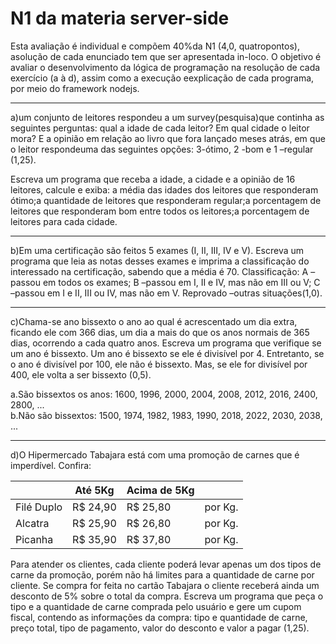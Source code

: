 # N1 da materia server-side

Esta  avaliação  é individual  e  compõem  40%da N1  (4,0, quatropontos), asolução  de  cada  enunciado  tem  que  ser apresentada in-loco. O objetivo é avaliar o desenvolvimento da lógica de programação na resolução de cada exercício (a à d), assim como a execução eexplicação de cada programa, por meio do framework nodejs.

-----

a)um conjunto de leitores respondeu a um survey(pesquisa)que continha as seguintes perguntas: qual a idade de cada  leitor? Em qual  cidade  o leitor mora? E a opinião em  relação ao livro que  fora  lançado meses atrás,  em que o leitor respondeuma das seguintes opções: 3-ótimo, 2 -bom e 1 –regular (1,25).

Escreva um programa que receba a idade, a cidade e a opinião de 16 leitores, calcule e exiba: a média das idades dos leitores que responderam ótimo;a quantidade de leitores que responderam regular;a porcentagem de leitores que responderam bom entre todos os leitores;a porcentagem de leitores para cada cidade.

-----

b)Em  uma  certificação  são  feitos  5  exames  (I,  II,  III,  IV  e  V).  Escreva  um  programa  que  leia as  notas  desses exames e imprima a classificação do interessado na certificação, sabendo que a média é 70. Classificação: A –passou em todos os exames; B –passou em I, II e IV, mas não em III ou V; C –passou em I e II, III ou IV, mas não em V. Reprovado –outras situações(1,0).

-----

c)Chama-se ano bissexto o ano ao qual é acrescentado um dia extra, ficando ele com 366 dias, um dia a mais do que os anos normais de 365 dias, ocorrendo a cada quatro anos. Escreva um programa que verifique se um ano é  bissexto. Um  ano  é  bissexto  se  ele  é  divisível  por  4.  Entretanto,  se  o  ano  é  divisível  por  100,  ele  não  é bissexto. Mas, se ele for divisível por 400, ele volta a ser bissexto (0,5). 

a.São bissextos os anos: 1600, 1996, 2000, 2004, 2008, 2012, 2016, 2400, 2800, ...  
b.Não são bissextos: 1500, 1974, 1982, 1983, 1990, 2018, 2022, 2030, 2038, ...

-----

d)O Hipermercado Tabajara está com uma promoção de carnes que é imperdível. Confira:

|            | Até 5Kg  | Acima de 5Kg |         |
|------------|----------|--------------|---------|
| Filé Duplo | R$ 24,90 | R$ 25,80     | por Kg. |
| Alcatra    | R$ 25,90 | R$ 26,80     | por Kg. |
| Picanha    | R$ 35,90 | R$ 37,80     | por Kg. |

Para  atender  os  clientes,  cada  cliente  poderá  levar  apenas  um  dos  tipos  de  carne  da  promoção, porém  não  há limites para a quantidade de carne por cliente. Se  compra  for  feita  no  cartão  Tabajara  o  cliente  receberá  ainda  um  desconto  de  5%  sobre  o  total  da  compra. Escreva um programa que peça o tipo e a quantidade de carne comprada pelo usuário e gere um cupom fiscal, contendo  as  informações  da  compra:  tipo  e  quantidade  de  carne,  preço  total,  tipo  de  pagamento,  valor  do desconto e valor a pagar (1,25).
